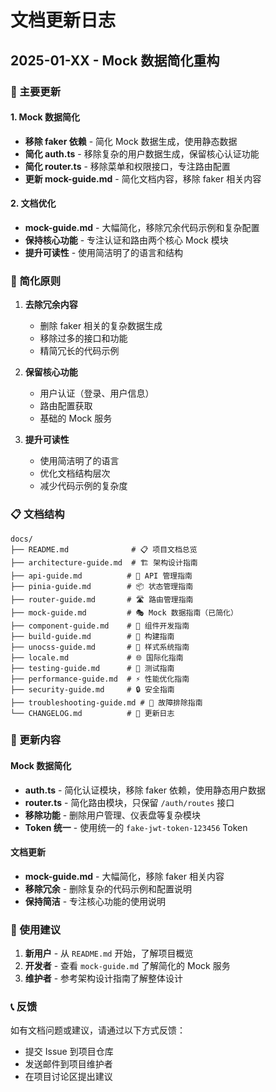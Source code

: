 <!--
  @copyright Copyright (c) 2025 chichuang
  @license MIT
  @description CC-Admin 企业级后台管理框架 - CHANGELOG
  本文件为 chichuang 原创，禁止擅自删除署名或用于商业用途。
-->

# 文档更新日志

## 2025-01-XX - Mock 数据简化重构

### 📝 主要更新

#### 1. Mock 数据简化

- **移除 faker 依赖** - 简化 Mock 数据生成，使用静态数据
- **简化 auth.ts** - 移除复杂的用户数据生成，保留核心认证功能
- **简化 router.ts** - 移除菜单和权限接口，专注路由配置
- **更新 mock-guide.md** - 简化文档内容，移除 faker 相关内容

#### 2. 文档优化

- **mock-guide.md** - 大幅简化，移除冗余代码示例和复杂配置
- **保持核心功能** - 专注认证和路由两个核心 Mock 模块
- **提升可读性** - 使用简洁明了的语言和结构

### 🎯 简化原则

1. **去除冗余内容**
   - 删除 faker 相关的复杂数据生成
   - 移除过多的接口和功能
   - 精简冗长的代码示例

2. **保留核心功能**
   - 用户认证（登录、用户信息）
   - 路由配置获取
   - 基础的 Mock 服务

3. **提升可读性**
   - 使用简洁明了的语言
   - 优化文档结构层次
   - 减少代码示例的复杂度

### 📋 文档结构

```
docs/
├── README.md              # 📋 项目文档总览
├── architecture-guide.md  # 🏗️ 架构设计指南
├── api-guide.md          # 🔧 API 管理指南
├── pinia-guide.md        # 📦 状态管理指南
├── router-guide.md       # 🛣️ 路由管理指南
├── mock-guide.md         # 🎭 Mock 数据指南（已简化）
├── component-guide.md    # 🧩 组件开发指南
├── build-guide.md        # 🚀 构建指南
├── unocss-guide.md       # 🎨 样式系统指南
├── locale.md             # 🌐 国际化指南
├── testing-guide.md      # 🧪 测试指南
├── performance-guide.md  # ⚡ 性能优化指南
├── security-guide.md     # 🔒 安全指南
├── troubleshooting-guide.md # 🔧 故障排除指南
└── CHANGELOG.md          # 📝 更新日志
```

### 🔄 更新内容

#### Mock 数据简化

- **auth.ts** - 简化认证模块，移除 faker 依赖，使用静态用户数据
- **router.ts** - 简化路由模块，只保留 `/auth/routes` 接口
- **移除功能** - 删除用户管理、仪表盘等复杂模块
- **Token 统一** - 使用统一的 `fake-jwt-token-123456` Token

#### 文档更新

- **mock-guide.md** - 大幅简化，移除 faker 相关内容
- **移除冗余** - 删除复杂的代码示例和配置说明
- **保持简洁** - 专注核心功能的使用说明

### 🎯 使用建议

1. **新用户** - 从 `README.md` 开始，了解项目概览
2. **开发者** - 查看 `mock-guide.md` 了解简化的 Mock 服务
3. **维护者** - 参考架构设计指南了解整体设计

### 📞 反馈

如有文档问题或建议，请通过以下方式反馈：

- 提交 Issue 到项目仓库
- 发送邮件到项目维护者
- 在项目讨论区提出建议
